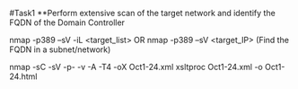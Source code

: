 #Task1
**Perform extensive scan of the target network and identify the FQDN of the Domain Controller

nmap -p389 –sV -iL <target_list>  OR   nmap -p389 –sV <target_IP> (Find the FQDN in a subnet/network)  

nmap -sC -sV -p- -v -A -T4 -oX Oct1-24.xml <ipblock> <ipblock> <ipblock>
xsltproc Oct1-24.xml -o Oct1-24.html

